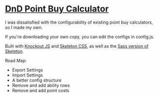 # [DnD Point Buy Calculator](https://flashynuff.github.io/point_buy_calculator/)

I was dissatisfied with the configurability of existing point buy calculators, so I made my own.

If you're downloading your own copy, you can edit the configs in config.js. 

Built with [Knockout JS](http://knockoutjs.com) and [Skeleton CSS](http://getskeleton.com), as well as the [Sass version of Skeleton](https://github.com/whatsnewsaes/Skeleton-Sass).

Road Map:
* Export Settings
* Import Settings
* A better config structure
* Remove and add ability rows
* Remove and add point costs